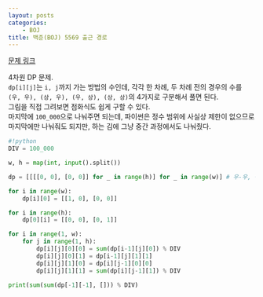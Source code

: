 ```yaml
---
layout: posts
categories:
    - BOJ
title: 백준(BOJ) 5569 출근 경로
---
```


[문제 링크](https://www.acmicpc.net/problem/5569)

4차원 DP 문제.  
`dp[i][j]`는 `i, j`까지 가는 방법의 수인데, 각각 한 차례, 두 차례 전의 경우의 수를 `(우, 우), (상, 우), (우, 상), (상, 상)`의 4가지로 구분해서 풀면 된다.  
그림을 직접 그려보면 점화식도 쉽게 구할 수 있다.  
마지막에 `100_000`으로 나눠주면 되는데, 파이썬은 정수 범위에 사실상 제한이 없으므로 마지막에만 나눠줘도 되지만, 하는 김에 그냥 중간 과정에서도 나눠줬다.

```python
#!python
DIV = 100_000

w, h = map(int, input().split())

dp = [[[[0, 0], [0, 0]] for _ in range(h)] for _ in range(w)] # 우-우, 상-우, 우-상, 상-상

for i in range(w):
    dp[i][0] = [[1, 0], [0, 0]]

for i in range(h):
    dp[0][i] = [[0, 0], [0, 1]]

for i in range(1, w):
    for j in range(1, h):
        dp[i][j][0][0] = sum(dp[i-1][j][0]) % DIV
        dp[i][j][0][1] = dp[i-1][j][1][1]
        dp[i][j][1][0] = dp[i][j-1][0][0]
        dp[i][j][1][1] = sum(dp[i][j-1][1]) % DIV

print(sum(sum(dp[-1][-1], [])) % DIV)
```
